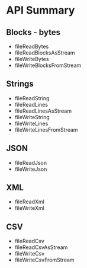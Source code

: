 # API Summary

## Blocks - bytes
- fileReadBytes
- fileReadBlocksAsStream
- fileWriteBytes
- fileWriteBlocksFromStream

## Strings
- fileReadString
- fileReadLines
- fileReadLinesAsStream
- fileWriteString
- fileWriteLines
- fileWriteLinesFromStream

## JSON
- fileReadJson
- fileWriteJson

## XML
- fileReadXml
- fileWriteXml

## CSV
- fileReadCsv
- fileReadCsvAsStream
- fileWriteCsv
- fileWriteCsvFromStream
